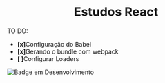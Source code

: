 <h1 align="center">Estudos React</h1>

<span> TO DO: </span>
<ul>
  <li><strong>[x]</strong>Configuração do Babel</li>
  <li><strong>[x]</strong>Gerando o bundle com webpack</li>
  <li><strong>[ ]</strong>Configurar Loaders</li>
</ul>

![Badge em Desenvolvimento](http://img.shields.io/static/v1?label=STATUS&message=EM%20DESENVOLVIMENTO&color=GREEN&style=for-the-badge)
